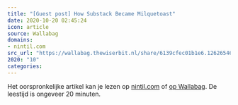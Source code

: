 ```yaml
---
title: "[Guest post] How Substack Became Milquetoast"
date: 2020-10-20 02:45:24
icon: article
source: Wallabag
domains:
- nintil.com
src_url: "https://wallabag.thewiserbit.nl/share/6139cfec01b1e6.12626546"
2020: "10"
categories:
---
```

Het oorspronkelijke artikel kan je lezen op [nintil.com](https://nintil.com/substack-milquetoast?mc_cid=970356fcef&amp;mc_eid=91988bade5) of [op Wallabag](https://wallabag.thewiserbit.nl/share/6139cfec01b1e6.12626546). De leestijd is ongeveer 20 minuten.